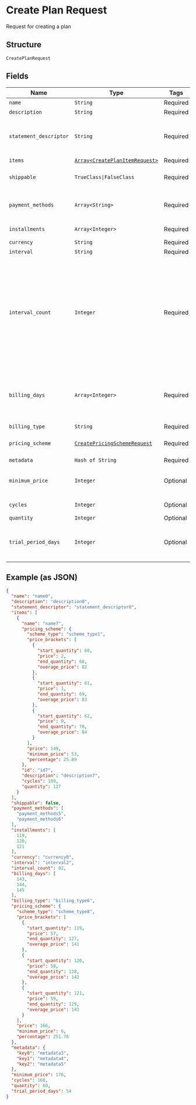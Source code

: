 
# Create Plan Request

Request for creating a plan

## Structure

`CreatePlanRequest`

## Fields

| Name | Type | Tags | Description |
|  --- | --- | --- | --- |
| `name` | `String` | Required | Plan's name |
| `description` | `String` | Required | Description |
| `statement_descriptor` | `String` | Required | Text that will be printed on the credit card's statement |
| `items` | [`Array<CreatePlanItemRequest>`](../../doc/models/create-plan-item-request.md) | Required | Plan items |
| `shippable` | `TrueClass\|FalseClass` | Required | Indicates if the plan is shippable |
| `payment_methods` | `Array<String>` | Required | Allowed payment methods for the plan |
| `installments` | `Array<Integer>` | Required | Number of installments |
| `currency` | `String` | Required | Currency |
| `interval` | `String` | Required | Interval |
| `interval_count` | `Integer` | Required | Interval counts between two charges. For instance, if the interval is 'month' and count is 2, the customer will be charged once every two months. |
| `billing_days` | `Array<Integer>` | Required | Allowed billings days for the subscription, in case the plan type is 'exact_day' |
| `billing_type` | `String` | Required | Billing type |
| `pricing_scheme` | [`CreatePricingSchemeRequest`](../../doc/models/create-pricing-scheme-request.md) | Required | Plan's pricing scheme |
| `metadata` | `Hash of String` | Required | Metadata |
| `minimum_price` | `Integer` | Optional | Minimum price that will be charged |
| `cycles` | `Integer` | Optional | Number of cycles |
| `quantity` | `Integer` | Optional | Quantity |
| `trial_period_days` | `Integer` | Optional | Trial period, where the customer will not be charged. |

## Example (as JSON)

```json
{
  "name": "name0",
  "description": "description0",
  "statement_descriptor": "statement_descriptor0",
  "items": [
    {
      "name": "name7",
      "pricing_scheme": {
        "scheme_type": "scheme_type1",
        "price_brackets": [
          {
            "start_quantity": 60,
            "price": 2,
            "end_quantity": 68,
            "overage_price": 82
          },
          {
            "start_quantity": 61,
            "price": 1,
            "end_quantity": 69,
            "overage_price": 83
          },
          {
            "start_quantity": 62,
            "price": 0,
            "end_quantity": 70,
            "overage_price": 84
          }
        ],
        "price": 149,
        "minimum_price": 53,
        "percentage": 25.89
      },
      "id": "id7",
      "description": "description7",
      "cycles": 109,
      "quantity": 127
    }
  ],
  "shippable": false,
  "payment_methods": [
    "payment_methods5",
    "payment_methods6"
  ],
  "installments": [
    119,
    120,
    121
  ],
  "currency": "currency0",
  "interval": "interval2",
  "interval_count": 82,
  "billing_days": [
    143,
    144,
    145
  ],
  "billing_type": "billing_type6",
  "pricing_scheme": {
    "scheme_type": "scheme_type8",
    "price_brackets": [
      {
        "start_quantity": 119,
        "price": 57,
        "end_quantity": 127,
        "overage_price": 141
      },
      {
        "start_quantity": 120,
        "price": 58,
        "end_quantity": 128,
        "overage_price": 142
      },
      {
        "start_quantity": 121,
        "price": 59,
        "end_quantity": 129,
        "overage_price": 143
      }
    ],
    "price": 166,
    "minimum_price": 6,
    "percentage": 251.76
  },
  "metadata": {
    "key0": "metadata3",
    "key1": "metadata4",
    "key2": "metadata5"
  },
  "minimum_price": 176,
  "cycles": 168,
  "quantity": 68,
  "trial_period_days": 54
}
```


